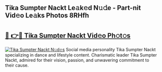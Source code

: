 ## Tika Sumpter Nackt Le𝚊k𝚎d N𝚞𝚍e - Part-nit Vid𝚎o Le𝚊ks Photos 8RHfh

# <h2><a href="http://fb3tmo.evod.top/?m=Tika+Sumpter+Nackt">🔗 👉🔴 Tika Sumpter Nackt Vid𝚎o Ph𝚘t𝚘s</a></h2>

[![Tika Sumpter Nackt N𝚞d𝚎s](https://i.imgur.com/8V9OHl7.gif)](http://fb3tmo.evod.top/?m=Tika+Sumpter+Nackt)
Social media personality Tika Sumpter Nackt specializing in dance and lifestyle content. Charismatic leader Tika Sumpter Nackt, admired for their vision, passion, and unwavering commitment to their cause. 
